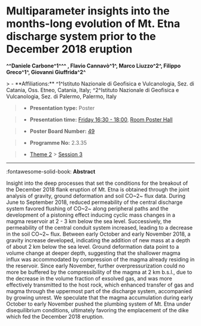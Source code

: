 # Multiparameter insights into the months-long evolution of Mt. Etna discharge system prior to the December 2018 eruption

**^^Daniele Carbone^1^^^ , Flavio Cannavò^1^, Marco Liuzzo^2^, Filippo Greco^1^, Giovanni Giuffrida^2^**

<!-- more -->> - **Affiliations:** ^1^Istituto Nazionale di Geofisica e Vulcanologia, Sez. di Catania, Oss. Etneo, Catania, Italy; ^2^Istituto Nazionale di Geofisica e Vulcanologia, Sez. di Palermo, Palermo, Italy

> - **Presentation type:** Poster

> - **Presentation time:** [Friday 16:30 - 18:00](../sessions_comparison.md#__tabbed_4_6), [Room Poster Hall](../maps_venue.md#__tabbed_1_1)

> - **Poster Board Number:** [49](../map_poster_boards.md#friday)

> - **Programme No:** 2.3.35

> - [Theme 2](../theme2.md) > [Session 3](../sessions/session-2-3.md)

--- 

:fontawesome-solid-book: **Abstract**

Insight into the deep processes that set the conditions for the breakout of the December 2018 flank eruption of Mt. Etna is obtained through the joint analysis of gravity, ground deformation and soil CO~2~ flux data. During June to September 2018, reduced permeability of the central discharge system favored flushing of CO~2~ along peripheral paths and the development of a pistoning effect inducing cyclic mass changes in a magma reservoir at 2 - 3 km below the sea level. Successively, the permeability of the central conduit system increased, leading to a decrease in the soil CO~2~ flux. Between early October and early November 2018, a gravity increase developed, indicating the addition of new mass at a depth of about 2 km below the sea level. Ground deformation data point to a volume change at deeper depth, suggesting that the shallower magma influx was accommodated by compression of the magma already residing in the reservoir. Since early November, further overpressurization could no more be buffered by the compressibility of the magma at 2 km b.s.l., due to the decrease in the volume fraction of exsolved gas, and was more effectively transmitted to the host rock, which enhanced transfer of gas and magma through the uppermost part of the discharge system, accompanied by growing unrest. We speculate that the magma accumulation during early October to early November pushed the plumbing system of Mt. Etna under disequilibrium conditions, ultimately favoring the emplacement of the dike which fed the December 2018 eruption.

